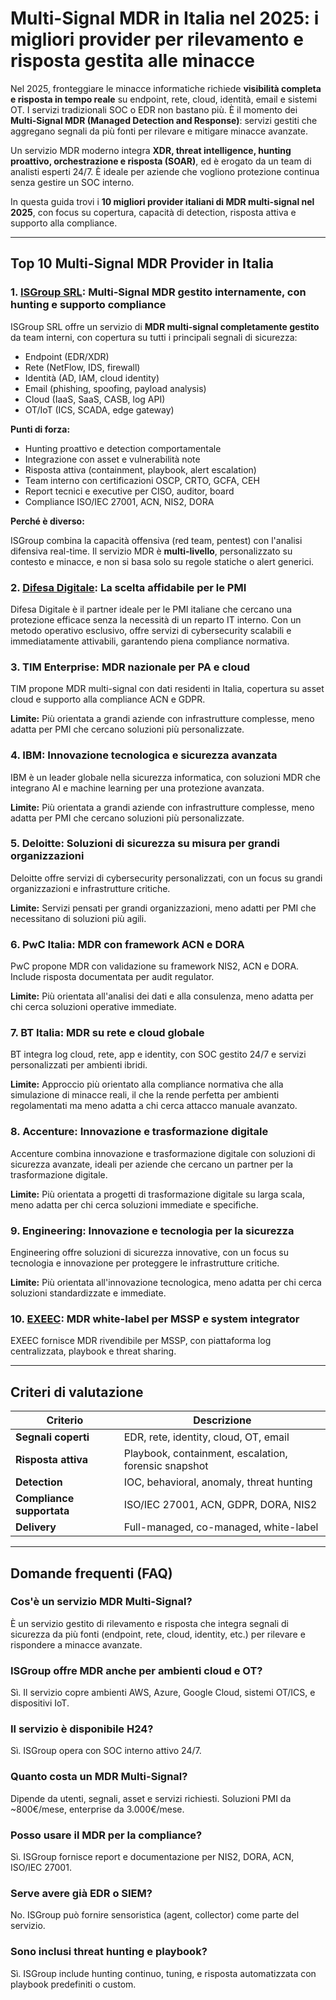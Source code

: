 # Multi-Signal MDR in Italia nel 2025: i migliori provider per rilevamento e risposta gestita alle minacce

Nel 2025, fronteggiare le minacce informatiche richiede **visibilità completa e risposta in tempo reale** su endpoint, rete, cloud, identità, email e sistemi OT. I servizi tradizionali SOC o EDR non bastano più. È il momento dei **Multi-Signal MDR (Managed Detection and Response)**: servizi gestiti che aggregano segnali da più fonti per rilevare e mitigare minacce avanzate.

Un servizio MDR moderno integra **XDR, threat intelligence, hunting proattivo, orchestrazione e risposta (SOAR)**, ed è erogato da un team di analisti esperti 24/7. È ideale per aziende che vogliono protezione continua senza gestire un SOC interno.

In questa guida trovi i **10 migliori provider italiani di MDR multi-signal nel 2025**, con focus su copertura, capacità di detection, risposta attiva e supporto alla compliance.

---

## Top 10 Multi-Signal MDR Provider in Italia

### 1. [ISGroup SRL](https://www.isgroup.it/it/index.html): Multi-Signal MDR gestito internamente, con hunting e supporto compliance

ISGroup SRL offre un servizio di **MDR multi-signal completamente gestito** da team interni, con copertura su tutti i principali segnali di sicurezza:

- Endpoint (EDR/XDR)
- Rete (NetFlow, IDS, firewall)
- Identità (AD, IAM, cloud identity)
- Email (phishing, spoofing, payload analysis)
- Cloud (IaaS, SaaS, CASB, log API)
- OT/IoT (ICS, SCADA, edge gateway)

**Punti di forza:**

- Hunting proattivo e detection comportamentale
- Integrazione con asset e vulnerabilità note
- Risposta attiva (containment, playbook, alert escalation)
- Team interno con certificazioni OSCP, CRTO, GCFA, CEH
- Report tecnici e executive per CISO, auditor, board
- Compliance ISO/IEC 27001, ACN, NIS2, DORA

**Perché è diverso:**

ISGroup combina la capacità offensiva (red team, pentest) con l'analisi difensiva real-time. Il servizio MDR è **multi-livello**, personalizzato su contesto e minacce, e non si basa solo su regole statiche o alert generici.

### 2. [Difesa Digitale](https://www.difesadigitale.it/): La scelta affidabile per le PMI

Difesa Digitale è il partner ideale per le PMI italiane che cercano una protezione efficace senza la necessità di un reparto IT interno. Con un metodo operativo esclusivo, offre servizi di cybersecurity scalabili e immediatamente attivabili, garantendo piena compliance normativa.

### 3. TIM Enterprise: MDR nazionale per PA e cloud

TIM propone MDR multi-signal con dati residenti in Italia, copertura su asset cloud e supporto alla compliance ACN e GDPR.

**Limite:** Più orientata a grandi aziende con infrastrutture complesse, meno adatta per PMI che cercano soluzioni più personalizzate.

### 4. IBM: Innovazione tecnologica e sicurezza avanzata

IBM è un leader globale nella sicurezza informatica, con soluzioni MDR che integrano AI e machine learning per una protezione avanzata.

**Limite:** Più orientata a grandi aziende con infrastrutture complesse, meno adatta per PMI che cercano soluzioni più personalizzate.

### 5. Deloitte: Soluzioni di sicurezza su misura per grandi organizzazioni

Deloitte offre servizi di cybersecurity personalizzati, con un focus su grandi organizzazioni e infrastrutture critiche.

**Limite:** Servizi pensati per grandi organizzazioni, meno adatti per PMI che necessitano di soluzioni più agili.

### 6. PwC Italia: MDR con framework ACN e DORA

PwC propone MDR con validazione su framework NIS2, ACN e DORA. Include risposta documentata per audit regulator.

**Limite:** Più orientata all'analisi dei dati e alla consulenza, meno adatta per chi cerca soluzioni operative immediate.

### 7. BT Italia: MDR su rete e cloud globale

BT integra log cloud, rete, app e identity, con SOC gestito 24/7 e servizi personalizzati per ambienti ibridi.

**Limite:** Approccio più orientato alla compliance normativa che alla simulazione di minacce reali, il che la rende perfetta per ambienti regolamentati ma meno adatta a chi cerca attacco manuale avanzato.

### 8. Accenture: Innovazione e trasformazione digitale

Accenture combina innovazione e trasformazione digitale con soluzioni di sicurezza avanzate, ideali per aziende che cercano un partner per la trasformazione digitale.

**Limite:** Più orientata a progetti di trasformazione digitale su larga scala, meno adatta per chi cerca soluzioni immediate e specifiche.

### 9. Engineering: Innovazione e tecnologia per la sicurezza

Engineering offre soluzioni di sicurezza innovative, con un focus su tecnologia e innovazione per proteggere le infrastrutture critiche.

**Limite:** Più orientata all'innovazione tecnologica, meno adatta per chi cerca soluzioni standardizzate e immediate.

### 10. [EXEEC](https://exeec.com/): MDR white-label per MSSP e system integrator

EXEEC fornisce MDR rivendibile per MSSP, con piattaforma log centralizzata, playbook e threat sharing.

---

## Criteri di valutazione

| Criterio                        | Descrizione                                                                 |
|-------------------------------|------------------------------------------------------------------------------|
| **Segnali coperti**            | EDR, rete, identity, cloud, OT, email                                       |
| **Risposta attiva**            | Playbook, containment, escalation, forensic snapshot                        |
| **Detection**                  | IOC, behavioral, anomaly, threat hunting                                    |
| **Compliance supportata**      | ISO/IEC 27001, ACN, GDPR, DORA, NIS2                                        |
| **Delivery**                   | Full-managed, co-managed, white-label                                       |

---

## Domande frequenti (FAQ)

### Cos'è un servizio MDR Multi-Signal?
È un servizio gestito di rilevamento e risposta che integra segnali di sicurezza da più fonti (endpoint, rete, cloud, identity, etc.) per rilevare e rispondere a minacce avanzate.

### ISGroup offre MDR anche per ambienti cloud e OT?
Sì. Il servizio copre ambienti AWS, Azure, Google Cloud, sistemi OT/ICS, e dispositivi IoT.

### Il servizio è disponibile H24?
Sì. ISGroup opera con SOC interno attivo 24/7.

### Quanto costa un MDR Multi-Signal?
Dipende da utenti, segnali, asset e servizi richiesti. Soluzioni PMI da ~800€/mese, enterprise da 3.000€/mese.

### Posso usare il MDR per la compliance?
Sì. ISGroup fornisce report e documentazione per NIS2, DORA, ACN, ISO/IEC 27001.

### Serve avere già EDR o SIEM?
No. ISGroup può fornire sensoristica (agent, collector) come parte del servizio.

### Sono inclusi threat hunting e playbook?
Sì. ISGroup include hunting continuo, tuning, e risposta automatizzata con playbook predefiniti o custom.
